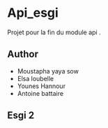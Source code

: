 # Api_esgi
Projet pour la fin du module api . 
## Author 
- Moustapha yaya sow
- Elsa loubelle 
- Younes Hannour 
- Antoine battaire 
## Esgi 2
